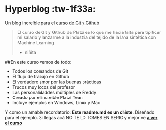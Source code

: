 # Hyperblog :tw-1f33a:
Un blog increíble para el [curso de Git y Github](https://platzi.com/clases/git-github/ "curso de Git y Github")
>El curso de Git y Github de Platzi es lo que me hacia falta para tipificar mi salario y lanzarme a la industria del tejido de la lana sintética con Machine Learning
> - niñita

##En este curso vemos de todo:
* Todos los comandos de Git
* El flujo de trabajo en Github
* El verdadero amor por las buenas prácticas
* Trucos muy locos del profesor
* Las personalidaddes múltiples de Freddy
* Creado por el increible Platzi Team
* Incluye ejemplos en Windows, Linux y Mac

Y como un amable recordatorio: **Este readme.md es un chiste**. Diseñado para el ejemplo. Si llegas acá NO TE LO TOMES EN SERIO y mejor ve [**a ver el curso**](https://platzi.com/clases/git-github/ "a ver el curso")

